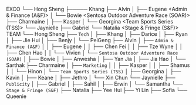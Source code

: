 EXCO
└── Hong Sheng
   ├───── Khang <Tech>
   ├── Alvin
   │  ├── Eugene <Admin & Finance (A&F)>
   │  └── Bowie <Sentosa Outdoor Adventure Race (SOAR)>
   ├── Charmaine
   │  ├── Kasper <Marketing>
   │  └── Georgina <Team Sports Series (TSS)>
   └── Jaynielle
      ├── Gabriel <Publicity>
      └── Natalia <Stage & Fringe (S&F)>
TEAM
└── Hong Sheng
   ├── `Tech`
   │  ├── Khang
   │  ├── Darice
   │  ├── Ryan
   │  ├── Jie Hui
   │  ├── Benjy
   │  └── PeiGeng
   ├── Alvin
   │  ├── `Admin & Finance (A&F)`
   │  │  ├── Eugene
   │  │  ├── Chen Fei
   │  │  ├── Tze Wyne
   │  │  ├── Chen Hao
   │  │  └── Vivien
   │  └── `Sentosa Outdoor Adventure Race (SOAR)`
   │     ├── Bowie
   │     ├── Anwesha
   │     ├── Yan Jia
   │     ├── Jia Hao
   │     └── Sarthak
   ├── Charmaine
   │  ├── `Marketing`
   │  │  ├── Kasper
   │  │  ├── Shamus
   │  │  └── Hinon
   │  └── `Team Sports Series (TSS)`
   │     ├── Georgina
   │     ├── Kavin
   │     ├── Keane
   │     ├── Jethro
   │     └── Xin Chun
   └── Jaynielle
      ├── `Publicity`
      │  ├── Gabriel
      │  ├── Sahil
      │  ├── Erwin
      │  └── Samantha
      └── `Stage & Fringe (S&F)`
         ├── Natalia
         ├── Yee Hui
         ├── Yi Lin
         ├── Sofia
         └── Queenie

